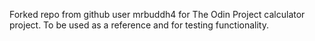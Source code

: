 Forked repo from github user mrbuddh4 for The Odin Project calculator project. To be used as a reference and for testing functionality.